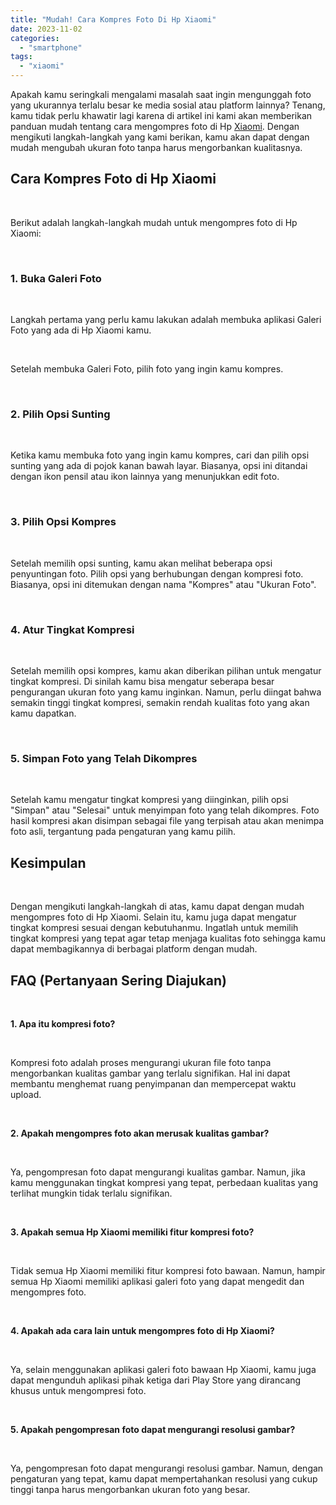 ```yaml
---
title: "Mudah! Cara Kompres Foto Di Hp Xiaomi"
date: 2023-11-02
categories: 
  - "smartphone"
tags: 
  - "xiaomi"
---
```


Apakah kamu seringkali mengalami masalah saat ingin mengunggah foto yang ukurannya terlalu besar ke media sosial atau platform lainnya? Tenang, kamu tidak perlu khawatir lagi karena di artikel ini kami akan memberikan panduan mudah tentang cara mengompres foto di Hp [Xiaomi](https://ajiekusumadhany.com/gadget/smartphone/xiaomi/). Dengan mengikuti langkah-langkah yang kami berikan, kamu akan dapat dengan mudah mengubah ukuran foto tanpa harus mengorbankan kualitasnya.

## Cara Kompres Foto di Hp Xiaomi

 

Berikut adalah langkah-langkah mudah untuk mengompres foto di Hp Xiaomi:

 

### 1\. Buka Galeri Foto

 

Langkah pertama yang perlu kamu lakukan adalah membuka aplikasi Galeri Foto yang ada di Hp Xiaomi kamu.

 

Setelah membuka Galeri Foto, pilih foto yang ingin kamu kompres.

 

### 2\. Pilih Opsi Sunting

 

Ketika kamu membuka foto yang ingin kamu kompres, cari dan pilih opsi sunting yang ada di pojok kanan bawah layar. Biasanya, opsi ini ditandai dengan ikon pensil atau ikon lainnya yang menunjukkan edit foto.

 

### 3\. Pilih Opsi Kompres

 

Setelah memilih opsi sunting, kamu akan melihat beberapa opsi penyuntingan foto. Pilih opsi yang berhubungan dengan kompresi foto. Biasanya, opsi ini ditemukan dengan nama "Kompres" atau "Ukuran Foto".

 

### 4\. Atur Tingkat Kompresi

 

Setelah memilih opsi kompres, kamu akan diberikan pilihan untuk mengatur tingkat kompresi. Di sinilah kamu bisa mengatur seberapa besar pengurangan ukuran foto yang kamu inginkan. Namun, perlu diingat bahwa semakin tinggi tingkat kompresi, semakin rendah kualitas foto yang akan kamu dapatkan.

 

### 5\. Simpan Foto yang Telah Dikompres

 

Setelah kamu mengatur tingkat kompresi yang diinginkan, pilih opsi "Simpan" atau "Selesai" untuk menyimpan foto yang telah dikompres. Foto hasil kompresi akan disimpan sebagai file yang terpisah atau akan menimpa foto asli, tergantung pada pengaturan yang kamu pilih.

## Kesimpulan

 

Dengan mengikuti langkah-langkah di atas, kamu dapat dengan mudah mengompres foto di Hp Xiaomi. Selain itu, kamu juga dapat mengatur tingkat kompresi sesuai dengan kebutuhanmu. Ingatlah untuk memilih tingkat kompresi yang tepat agar tetap menjaga kualitas foto sehingga kamu dapat membagikannya di berbagai platform dengan mudah.

## FAQ (Pertanyaan Sering Diajukan)

 

**1\. Apa itu kompresi foto?**

 

Kompresi foto adalah proses mengurangi ukuran file foto tanpa mengorbankan kualitas gambar yang terlalu signifikan. Hal ini dapat membantu menghemat ruang penyimpanan dan mempercepat waktu upload.

 

**2\. Apakah mengompres foto akan merusak kualitas gambar?**

 

Ya, pengompresan foto dapat mengurangi kualitas gambar. Namun, jika kamu menggunakan tingkat kompresi yang tepat, perbedaan kualitas yang terlihat mungkin tidak terlalu signifikan.

 

**3\. Apakah semua Hp Xiaomi memiliki fitur kompresi foto?**

 

Tidak semua Hp Xiaomi memiliki fitur kompresi foto bawaan. Namun, hampir semua Hp Xiaomi memiliki aplikasi galeri foto yang dapat mengedit dan mengompres foto.

 

**4\. Apakah ada cara lain untuk mengompres foto di Hp Xiaomi?**

 

Ya, selain menggunakan aplikasi galeri foto bawaan Hp Xiaomi, kamu juga dapat mengunduh aplikasi pihak ketiga dari Play Store yang dirancang khusus untuk mengompresi foto.

 

**5\. Apakah pengompresan foto dapat mengurangi resolusi gambar?**

 

Ya, pengompresan foto dapat mengurangi resolusi gambar. Namun, dengan pengaturan yang tepat, kamu dapat mempertahankan resolusi yang cukup tinggi tanpa harus mengorbankan ukuran foto yang besar.

